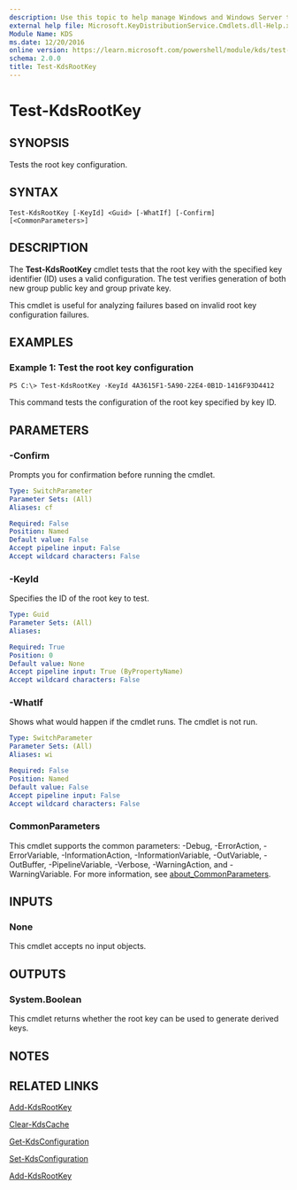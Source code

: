 ```yaml
---
description: Use this topic to help manage Windows and Windows Server technologies with Windows PowerShell.
external help file: Microsoft.KeyDistributionService.Cmdlets.dll-Help.xml
Module Name: KDS
ms.date: 12/20/2016
online version: https://learn.microsoft.com/powershell/module/kds/test-kdsrootkey?view=windowsserver2019-ps&wt.mc_id=ps-gethelp
schema: 2.0.0
title: Test-KdsRootKey
---
```


# Test-KdsRootKey

## SYNOPSIS
Tests the root key configuration.

## SYNTAX

```
Test-KdsRootKey [-KeyId] <Guid> [-WhatIf] [-Confirm] [<CommonParameters>]
```

## DESCRIPTION
The **Test-KdsRootKey** cmdlet tests that the root key with the specified key identifier (ID) uses a valid configuration.
The test verifies generation of both new group public key and group private key.

This cmdlet is useful for analyzing failures based on invalid root key configuration failures.

## EXAMPLES

### Example 1: Test the root key configuration
```
PS C:\> Test-KdsRootKey -KeyId 4A3615F1-5A90-22E4-0B1D-1416F93D4412
```

This command tests the configuration of the root key specified by key ID.

## PARAMETERS

### -Confirm
Prompts you for confirmation before running the cmdlet.

```yaml
Type: SwitchParameter
Parameter Sets: (All)
Aliases: cf

Required: False
Position: Named
Default value: False
Accept pipeline input: False
Accept wildcard characters: False
```

### -KeyId
Specifies the ID of the root key to test.

```yaml
Type: Guid
Parameter Sets: (All)
Aliases: 

Required: True
Position: 0
Default value: None
Accept pipeline input: True (ByPropertyName)
Accept wildcard characters: False
```

### -WhatIf
Shows what would happen if the cmdlet runs.
The cmdlet is not run.

```yaml
Type: SwitchParameter
Parameter Sets: (All)
Aliases: wi

Required: False
Position: Named
Default value: False
Accept pipeline input: False
Accept wildcard characters: False
```

### CommonParameters
This cmdlet supports the common parameters: -Debug, -ErrorAction, -ErrorVariable, -InformationAction, -InformationVariable, -OutVariable, -OutBuffer, -PipelineVariable, -Verbose, -WarningAction, and -WarningVariable. For more information, see [about_CommonParameters](https://go.microsoft.com/fwlink/?LinkID=113216).

## INPUTS

### None
This cmdlet accepts no input objects.

## OUTPUTS

### System.Boolean
This cmdlet returns whether the root key can be used to generate derived keys.

## NOTES

## RELATED LINKS

[Add-KdsRootKey](./Add-KdsRootKey.md)

[Clear-KdsCache](./Clear-KdsCache.md)

[Get-KdsConfiguration](./Get-KdsConfiguration.md)

[Set-KdsConfiguration](./Set-KdsConfiguration.md)

[Add-KdsRootKey](./Add-KdsRootKey.md)

